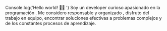 Console.log('Hello world!  👨‍💻 ')
Soy un developer curioso apasionado en la programación .
Me considero responsable y organizado , disfruto del trabajo en equipo,
encontrar soluciones efectivas a problemas complejos y de los constantes
procesos de aprendizaje. 
